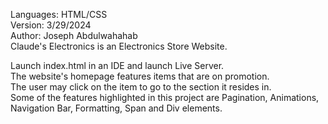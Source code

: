 Languages: HTML/CSS  
Version: 3/29/2024  
Author: Joseph Abdulwahahab  
Claude's Electronics is an Electronics Store Website.  

Launch index.html in an IDE and launch Live Server.  
The website's homepage features items that are on promotion.  
The user may click on the item to go to the section it resides in.   
Some of the features highlighted in this project are Pagination, Animations, Navigation Bar, Formatting, Span and Div elements.
